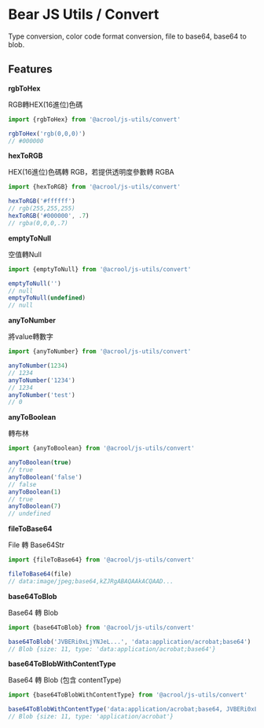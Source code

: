 # Bear JS Utils / Convert

<p>
    Type conversion, color code format conversion, file to base64, base64 to blob.
</p>



## Features

**rgbToHex**

RGB轉HEX(16進位)色碼

```ts
import {rgbToHex} from '@acrool/js-utils/convert'

rgbToHex('rgb(0,0,0)')
// #000000
```

**hexToRGB**

HEX(16進位)色碼轉 RGB，若提供透明度參數轉 RGBA

```ts
import {hexToRGB} from '@acrool/js-utils/convert'

hexToRGB('#ffffff')
// rgb(255,255,255)
hexToRGB('#000000', .7)
// rgba(0,0,0,.7)
```

**emptyToNull**

空值轉Null

```ts
import {emptyToNull} from '@acrool/js-utils/convert'

emptyToNull('')
// null
emptyToNull(undefined)
// null
```

**anyToNumber**

將value轉數字

```ts
import {anyToNumber} from '@acrool/js-utils/convert'

anyToNumber(1234)
// 1234
anyToNumber('1234')
// 1234
anyToNumber('test')
// 0
```

**anyToBoolean**

轉布林

```ts
import {anyToBoolean} from '@acrool/js-utils/convert'

anyToBoolean(true)
// true
anyToBoolean('false')
// false
anyToBoolean(1)
// true
anyToBoolean(7)
// undefined
```

**fileToBase64**

File 轉 Base64Str

```ts
import {fileToBase64} from '@acrool/js-utils/convert'

fileToBase64(file)
// data:image/jpeg;base64,kZJRgABAQAAkACQAAD...
```

**base64ToBlob**

Base64 轉 Blob

```ts
import {base64ToBlob} from '@acrool/js-utils/convert'

base64ToBlob('JVBERi0xLjYNJeL...', 'data:application/acrobat;base64')
// Blob {size: 11, type: 'data:application/acrobat;base64'}
```

**base64ToBlobWithContentType**

Base64 轉 Blob (包含 contentType)

```ts
import {base64ToBlobWithContentType} from '@acrool/js-utils/convert'

base64ToBlobWithContentType('data:application/acrobat;base64, JVBERi0xLjYNJeL...')
// Blob {size: 11, type: 'application/acrobat'}
```